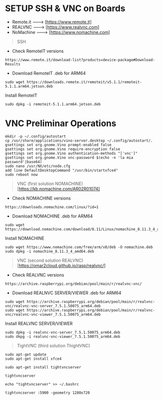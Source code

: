 # SETUP SSH & VNC on Boards


- Remote.it ---> [https://www.remote.it]
- REALVNC ---> [https://www.realvnc.com]
- NoMachine ---> [https://www.nomachine.com]

> SSH
- Check RemoteIT versions
```
https://www.remote.it/download-list?products=device-package#Download-Results
```

- Download RemoteIT .deb for ARM64
```
sudo wget https://downloads.remote.it/remoteit/v5.1.1/remoteit-5.1.1.arm64.jetson.deb
```

Install RemoteIT
```
sudo dpkg -i remoteit-5.1.1.arm64.jetson.deb
```


# VNC Preliminar Operations
```
mkdir -p ~/.config/autostart
cp /usr/share/applications/vino-server.desktop ~/.config/autostart/.
gsettings set org.gnome.Vino prompt-enabled false
gsettings set org.gnome.Vino require-encryption false
gsettings set org.gnome.Vino authentication-methods "['vnc']"
gsettings set org.gnome.Vino vnc-password $(echo -n 'la mia password'|base64)
sudo nano /usr/NX/etc/node.cfg
add line DefaultDesktopCommand "/usr/bin/startxfce4"
sudo reboot now
```

> VNC (first solution NOMACHINE) 
[https://kb.nomachine.com/AR02R01074]

- Check NOMACHINE versions
```
https://downloads.nomachine.com/linux/?id=1
```

- Download NOMACHINE .deb for ARM64
```
sudo wget https://download.nomachine.com/download/8.11/Linux/nomachine_8.11.3_4_amd64.deb
```

Install NOMACHINE
```
sudo wget https://www.nomachine.com/free/arm/v8/deb -O nomachine.deb
sudo dpkg -i nomachine_8.11.3_4_amd64.deb
```

> VNC (second solution REALVNC)
[https://omar2cloud.github.io/rasp/realvnc/]

- Check REALVNC versions
```
https://archive.raspberrypi.org/debian/pool/main/r/realvnc-vnc/
```

- Download REALNVC SERVER/VIEWER .deb for ARM64
```
sudo wget https://archive.raspberrypi.org/debian/pool/main/r/realvnc-vnc/realvnc-vnc-server_7.5.1.50075_arm64.deb
sudo wget https://archive.raspberrypi.org/debian/pool/main/r/realvnc-vnc/realvnc-vnc-viewer_7.5.1.50075_arm64.deb
```

Install REALVNC SERVER/VIEWER
```
sudo dpkg -i realvnc-vnc-server_7.5.1.50075_arm64.deb
sudo dkpg -i realvnc-vnc-viewer_7.5.1.50075_arm64.deb
```

> TightVNC (third solution ThightVNC)
```
sudo apt-get update
sudo apt-get install xfce4
```

```
sudo apt-get install tightvncserver
```

```
tightvncserver
```

```
echo "tightvncserver" >> ~/.bashrc
```

```
tightvncserver :5900 -geometry 1280x720
```